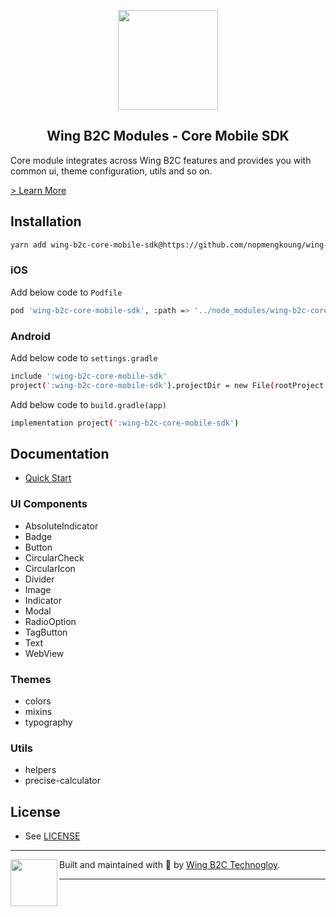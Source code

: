 <p align="center">
  <a href="https://github.com/nopmengkoung/wing-b2c-modules/tree/feat/core-sdk">
    <img width="160px" src="https://stage-new-wingmall.web.app/static/media/wing-mall-full-new.9d01c56b.png"><br/>
  </a>
  <h2 align="center">Wing B2C Modules - Core Mobile SDK</h2>
</p>

Core module integrates across Wing B2C features and provides
you with common ui, theme configuration, utils and so on.

[> Learn More](https://github.com/nopmengkoung/wing-b2c-modules/tree/feat/core-mobile-sdk)

## Installation

```bash
yarn add wing-b2c-core-mobile-sdk@https://github.com/nopmengkoung/wing-b2c-modules.git#CoreMobileSDK-v1.0.0-beta
```

### iOS
Add below code to `Podfile`

```bash
pod 'wing-b2c-core-mobile-sdk', :path => '../node_modules/wing-b2c-core-mobile-sdk'
```

### Android
Add below code to `settings.gradle`

```bash
include ':wing-b2c-core-mobile-sdk'
project(':wing-b2c-core-mobile-sdk').projectDir = new File(rootProject.projectDir, '../node_modules/wing-b2c-core-mobile-sdk/android')
```

Add below code to `build.gradle(app)`

```bash
implementation project(':wing-b2c-core-mobile-sdk')
```




## Documentation

- [Quick Start](https://github.com/nopmengkoung/wing-b2c-modules/blob/main/docs/core/usage/index.md)

### UI Components
- AbsoluteIndicator
- Badge
- Button
- CircularCheck
- CircularIcon
- Divider
- Image
- Indicator
- Modal
- RadioOption
- TagButton
- Text
- WebView

### Themes
- colors
- mixins
- typography

### Utils
- helpers
- precise-calculator



## License

- See [LICENSE](/LICENSE)

---

<p>
  <img align="left" width="75px" src="[https://static.invertase.io/assets/invertase-logo-small.png](https://stage-new-wingmall.web.app/static/media/wing-mall-full-new.9d01c56b.png">
  <p align="left">
    Built and maintained with 💛 by <a href="https://github.com/nopmengkoung/wing-b2c-modules.git">Wing B2C Technogloy</a>.
  </p>
</p>

---
